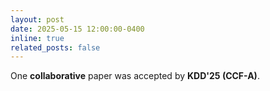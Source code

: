 ```yaml
---
layout: post
date: 2025-05-15 12:00:00-0400
inline: true
related_posts: false
---
```


One **collaborative** paper was accepted by **KDD'25 (CCF-A)**.